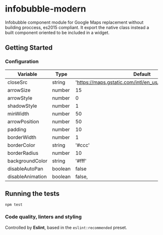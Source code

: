 # infobubble-modern

Infobubble component module for Google Maps replacement without building proccess, es2015 compliant. It export the native class instead a built component oriented to be included in a widget.

## Getting Started

### Configuration

| Variable | Type | Default |
|--|--|--|
| closeSrc | string | 'https://maps.gstatic.com/intl/en_us/mapfiles/iw_close.gif' |
| arrowSize | number | 15 |
| arrowStyle | number | 0 |
| shadowStyle | number | 1  
| minWidth | number | 50 |
| arrowPosition | number | 50 |
| padding | number | 10 |
| borderWidth | number | 1 |
| borderColor | string | '#ccc' |
| borderRadius | number | 10 |
| backgroundColor | string | '#fff' |
| disableAutoPan | boolean | false |
| disableAnimation | boolean | false, |

## Running the tests

`npm test`

### Code quality, linters and styling

Controlled by **Eslint**, based in the `eslint:recommended` preset.
